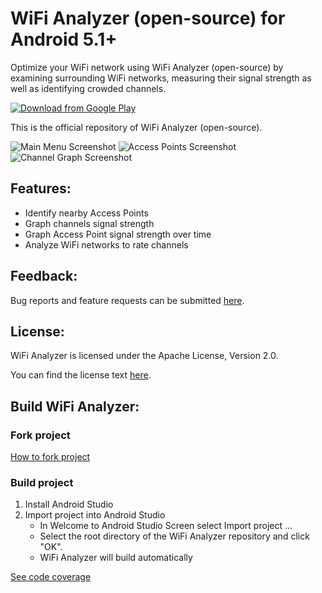 # WiFi Analyzer (open-source) for Android 5.1+

Optimize your WiFi network using WiFi Analyzer (open-source) by examining surrounding WiFi networks, measuring their signal strength as well as identifying crowded channels.

[![Download from Google Play](http://www.android.com/images/brand/android_app_on_play_large.png "Download from Google Play")](https://play.google.com/store/apps/details?id=com.vrem.wifianalyzer)

This is the official repository of WiFi Analyzer (open-source).

![Main Menu Screenshot](https://github.com/VREMSoftwareDevelopment/WifiAnalyzer/raw/master/screenshots/screenshot1.png "Main Menu Screenshot") ![Access Points Screenshot](https://github.com/VREMSoftwareDevelopment/WifiAnalyzer/raw/master/screenshots/screenshot2.png "Access Points Screenshot") ![Channel Graph Screenshot](https://github.com/VREMSoftwareDevelopment/WifiAnalyzer/raw/master/screenshots/screenshot4.png "Channel Graph Screenshot")

## Features:
* Identify nearby Access Points
* Graph channels signal strength
* Graph Access Point signal strength over time
* Analyze WiFi networks to rate channels

## Feedback:
Bug reports and feature requests can be submitted [here](https://github.com/VREMSoftwareDevelopment/WifiAnalyzer/issues).

## License:
WiFi Analyzer is licensed under the Apache License, Version 2.0.

You can find the license text [here](http://www.apache.org/licenses/LICENSE-2.0).

## Build WiFi Analyzer:
### Fork project
[How to fork project](https://help.github.com/articles/fork-a-repo)
### Build project
  1. Install Android Studio
  2. Import project into Android Studio
      * In Welcome to Android Studio Screen select Import project ...
      * Select the root directory of the WiFi Analyzer repository and click "OK".
      * WiFi Analyzer will build automatically


[See code coverage](https://vremsoftwaredevelopment.github.io/WifiAnalyzer/coverage)
